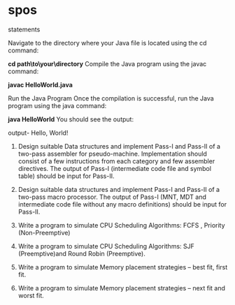 # spos
statements

Navigate to the directory where your Java file is located using the cd command:

**cd path\to\your\directory**
Compile the Java program using the javac command:

**javac HelloWorld.java**

Run the Java Program
Once the compilation is successful, run the Java program using the java command:

**java HelloWorld**
You should see the output:

output-
Hello, World!


1.	Design suitable Data structures and implement Pass-I and Pass-II of a two-pass assembler for pseudo-machine. Implementation should consist of a few instructions from each category and few assembler directives. The output of Pass-I (intermediate code file and symbol table) should be input for Pass-II.

2.	Design suitable data structures and implement Pass-I and Pass-II of a two-pass macro processor. The output of Pass-I (MNT, MDT and intermediate code file without any macro definitions) should be input for Pass-II.

3.	Write a program to simulate CPU Scheduling Algorithms: FCFS , Priority (Non-Preemptive)

4.	Write a program to simulate CPU Scheduling Algorithms: SJF (Preemptive)and Round Robin (Preemptive).

5.	Write a program to simulate Memory placement strategies – best fit, first fit.

6.	Write a program to simulate Memory placement strategies – next fit and worst fit.

